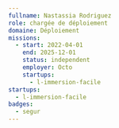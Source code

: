 ```yaml
---
fullname: Nastassia Rodriguez
role: chargée de déploiement
domaine: Déploiement
missions:
  - start: 2022-04-01
    end: 2025-12-01
    status: independent
    employer: Octo
    startups:
      - l-immersion-facile
startups:
  - l-immersion-facile
badges:
  - segur
---
```

